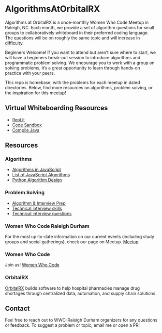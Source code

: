 # AlgorithmsAtOrbitalRX

Algorithms at OrbitalRX is a once-monthly Women Who Code Meetup in Raleigh, NC. Each month, we provide a set of algorithm questions for small groups to collaboratively whiteboard in their preferred coding language. The questions will be on roughly the same topic and will increase in difficulty.

Beginners Welcome! If you want to attend but aren’t sure where to start, we will have a beginners break-out session to introduce algorithms and programmatic problem solving. We encourage you to work with a group on solving problems, it’s a great opportunity to learn through hands-on practice with your peers.

This repo is homebase, with the problems for each meetup in dated directories. Below, find more resources on algorithms, problem solving, or the inspiration for this meetup!

## Virtual Whiteboarding Resources
- [Repl.it](https://repl.it/~)
- [Code Sandbox](https://codesandbox.io/index2)
- [Compile Java](https://www.compilejava.net/)

## Resources
### Algorithms
- [Algorithms in JavaScript](https://medium.com/siliconwat/algorithms-in-javascript-b0bed68f4038)
- [List of JavaScript Algorithms](https://github.com/trekhleb/javascript-algorithms)
- [Python Algorithm Design](https://www.tutorialspoint.com/python_data_structure/python_algorithm_design.htm)

### Problem Solving
- [Algorithm & Interview Prep](http://meetupresources.herokuapp.com/index.html)
- [Technical interview skills](https://www.fullstackacademy.com/blog/how-to-ace-a-technical-interview-reacto)
- [Technical interview questions](http://katemats.com/interview-questions/)

### Women Who Code Raleigh Durham
For the most up-to-date information on our current events (including study groups and social gatherings), check our page on Meetup.
[Meetup](https://www.meetup.com/Women-Who-Code-Raleigh-Durham/)

### Women Who Code
Join us!
[Women Who Code](https://www.womenwhocode.com/)

### OrbitalRX
[OrbitalRX](https://orbitalrx.com/) builds software to help hospital pharmacies manage drug shortages through centralized data, automation, and supply chain solutions. 

## Contact
Feel free to reach out to WWC-Raleigh Durham organizers for any questions or feedback. To suggest a problem or topic, email me or open a PR!
